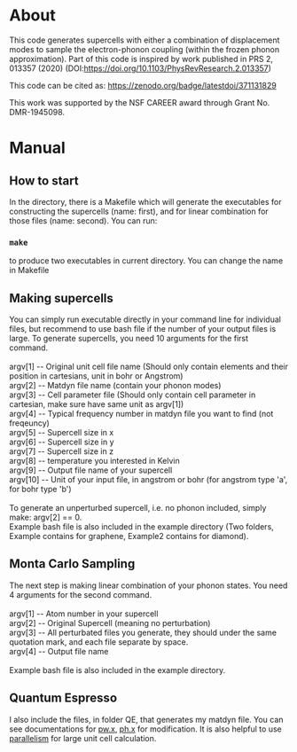 # About
This code generates supercells with either a combination of displacement modes to sample the electron-phonon coupling (within the frozen phonon approximation). Part of this code is inspired by work published in PRS 2, 013357 (2020) (DOI:https://doi.org/10.1103/PhysRevResearch.2.013357)

This code can be cited as: https://zenodo.org/badge/latestdoi/371131829

This work was supported by the NSF CAREER award through Grant No. DMR-1945098.
# Manual

## How to start

In the directory, there is a Makefile which will generate the executables for constructing the supercells (name: first), and for linear combination for those files (name: second). You can run:

### `make`

to produce two executables in current directory. You can change the name in Makefile

## Making supercells

You can simply run executable directly in your command line for individual files, but recommend to use bash file if the number of your output files is large. To generate supercells, you need 10 arguments for the first command.\
\
argv[1] -- Original unit cell file name (Should only contain elements and their position in cartesians, unit in bohr or Angstrom)\
argv[2] -- Matdyn file name (contain your phonon modes)\
argv[3] -- Cell parameter file (Should only contain cell parameter in cartesian, make sure have same unit as argv[1])\
argv[4] -- Typical frequency number in matdyn file you want to find (not freqeuncy)\
argv[5] -- Supercell size in x\
argv[6] -- Supercell size in y\
argv[7] -- Supercell size in z\
argv[8] -- temperature you interested in Kelvin\
argv[9] -- Output file name of your supercell\
argv[10] -- Unit of your input file, in angstrom or bohr (for angstrom type 'a', for bohr type 'b')\
\
To generate an unperturbed supercell, i.e. no phonon included, simply make: argv[2] == 0.\
Example bash file is also included in the example directory (Two folders, Example contains for graphene, Example2 contains for diamond).

## Monta Carlo Sampling

The next step is making linear combination of your phonon states. You need 4 arguments for the second command.\
\
argv[1] -- Atom number in your supercell\
argv[2] -- Original Supercell (meaning no perturbation)\
argv[3] -- All perturbated files you generate, they should under the same quotation mark, and each file separate by space.\
argv[4] -- Output file name\
\
Example bash file is also included in the example directory.

## Quantum Espresso

I also include the files, in folder QE, that generates my matdyn file. You can see documentations for [pw.x](https://www.quantum-espresso.org/Doc/INPUT_PW.html), [ph.x](https://www.quantum-espresso.org/Doc/INPUT_PH.html) for modification. It is also helpful to use [parallelism](https://www.quantum-espresso.org/Doc/ph_user_guide/node14.html) for large unit cell calculation.

